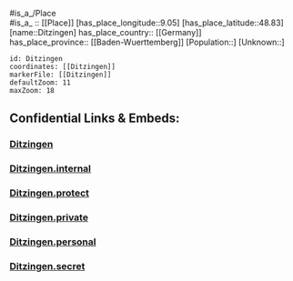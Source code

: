 ﻿---
location: [48.83,9.05] 
mapzoom: [7,12] 
mapmarker: city 
type: City
tags:
- geo/City


SpocWebEntityId: 29815
isDeleted: false
confidential: public

---
#is_a_/Place  
#is_a_ :: [[Place]] 
[has_place_longitude::9.05] 
[has_place_latitude::48.83] 
[name::Ditzingen] 
has_place_country:: [[Germany]]  
has_place_province:: [[Baden-Wuerttemberg]] 
[Population::] 
[Unknown::] 


```leaflet
id: Ditzingen
coordinates: [[Ditzingen]] 
markerFile: [[Ditzingen]] 
defaultZoom: 11 
maxZoom: 18
```


## Confidential Links & Embeds: 

### [Ditzingen](/_public/Earth/Continent/Europe/Europe~Central/Germany/Germany~West/Baden-Wuerttemberg/counties~BW/Ludwigsburg/cities~Ludwigsburg/Ditzingen.md) 

### [Ditzingen.internal](/_internal/Earth/Continent/Europe/Europe~Central/Germany/Germany~West/Baden-Wuerttemberg/counties~BW/Ludwigsburg/cities~Ludwigsburg/Ditzingen.internal.md) 

### [Ditzingen.protect](/_protect/Earth/Continent/Europe/Europe~Central/Germany/Germany~West/Baden-Wuerttemberg/counties~BW/Ludwigsburg/cities~Ludwigsburg/Ditzingen.protect.md) 

### [Ditzingen.private](/_private/Earth/Continent/Europe/Europe~Central/Germany/Germany~West/Baden-Wuerttemberg/counties~BW/Ludwigsburg/cities~Ludwigsburg/Ditzingen.private.md) 

### [Ditzingen.personal](/_personal/Earth/Continent/Europe/Europe~Central/Germany/Germany~West/Baden-Wuerttemberg/counties~BW/Ludwigsburg/cities~Ludwigsburg/Ditzingen.personal.md) 

### [Ditzingen.secret](/_secret/Earth/Continent/Europe/Europe~Central/Germany/Germany~West/Baden-Wuerttemberg/counties~BW/Ludwigsburg/cities~Ludwigsburg/Ditzingen.secret.md) 
